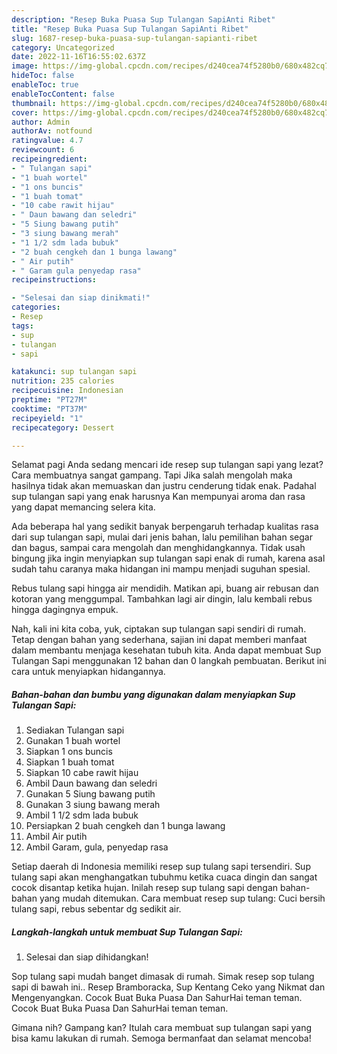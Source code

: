 ```yaml
---
description: "Resep Buka Puasa Sup Tulangan SapiAnti Ribet"
title: "Resep Buka Puasa Sup Tulangan SapiAnti Ribet"
slug: 1687-resep-buka-puasa-sup-tulangan-sapianti-ribet
category: Uncategorized
date: 2022-11-16T16:55:02.637Z
image: https://img-global.cpcdn.com/recipes/d240cea74f5280b0/680x482cq70/sup-tulangan-sapi-foto-resep-utama.jpg
hideToc: false
enableToc: true
enableTocContent: false
thumbnail: https://img-global.cpcdn.com/recipes/d240cea74f5280b0/680x482cq70/sup-tulangan-sapi-foto-resep-utama.jpg
cover: https://img-global.cpcdn.com/recipes/d240cea74f5280b0/680x482cq70/sup-tulangan-sapi-foto-resep-utama.jpg
author: Admin
authorAv: notfound
ratingvalue: 4.7
reviewcount: 6
recipeingredient:
- " Tulangan sapi"
- "1 buah wortel"
- "1 ons buncis"
- "1 buah tomat"
- "10 cabe rawit hijau"
- " Daun bawang dan seledri"
- "5 Siung bawang putih"
- "3 siung bawang merah"
- "1 1/2 sdm lada bubuk"
- "2 buah cengkeh dan 1 bunga lawang"
- " Air putih"
- " Garam gula penyedap rasa"
recipeinstructions:

- "Selesai dan siap dinikmati!"
categories:
- Resep
tags:
- sup
- tulangan
- sapi

katakunci: sup tulangan sapi 
nutrition: 235 calories
recipecuisine: Indonesian
preptime: "PT27M"
cooktime: "PT37M"
recipeyield: "1"
recipecategory: Dessert

---
```



Selamat pagi Anda sedang mencari ide resep sup tulangan sapi yang lezat? Cara membuatnya sangat gampang. Tapi Jika salah mengolah maka hasilnya tidak akan memuaskan dan justru cenderung tidak enak. Padahal sup tulangan sapi yang enak harusnya Kan mempunyai aroma dan rasa yang dapat memancing selera kita.


Ada beberapa hal yang sedikit banyak berpengaruh terhadap kualitas rasa dari sup tulangan sapi, mulai dari jenis bahan, lalu pemilihan bahan segar dan bagus, sampai cara mengolah dan menghidangkannya. Tidak usah bingung jika ingin menyiapkan sup tulangan sapi enak di rumah, karena asal sudah tahu caranya maka hidangan ini mampu menjadi suguhan spesial.

Rebus tulang sapi hingga air mendidih. Matikan api, buang air rebusan dan kotoran yang menggumpal. Tambahkan lagi air dingin, lalu kembali rebus hingga dagingnya empuk.


Nah, kali ini kita coba, yuk, ciptakan sup tulangan sapi sendiri di rumah. Tetap dengan bahan yang sederhana, sajian ini dapat memberi manfaat dalam membantu menjaga kesehatan tubuh kita. Anda dapat membuat Sup Tulangan Sapi menggunakan 12 bahan dan 0 langkah pembuatan. Berikut ini cara untuk menyiapkan hidangannya.

<!--inarticleads1-->

##### Bahan-bahan dan bumbu yang digunakan dalam menyiapkan Sup Tulangan Sapi:

1. Sediakan  Tulangan sapi
1. Gunakan 1 buah wortel
1. Siapkan 1 ons buncis
1. Siapkan 1 buah tomat
1. Siapkan 10 cabe rawit hijau
1. Ambil  Daun bawang dan seledri
1. Gunakan 5 Siung bawang putih
1. Gunakan 3 siung bawang merah
1. Ambil 1 1/2 sdm lada bubuk
1. Persiapkan 2 buah cengkeh dan 1 bunga lawang
1. Ambil  Air putih
1. Ambil  Garam, gula, penyedap rasa


Setiap daerah di Indonesia memiliki resep sup tulang sapi tersendiri. Sup tulang sapi akan menghangatkan tubuhmu ketika cuaca dingin dan sangat cocok disantap ketika hujan. Inilah resep sup tulang sapi dengan bahan-bahan yang mudah ditemukan. Cara membuat resep sup tulang: Cuci bersih tulang sapi, rebus sebentar dg sedikit air. 

<!--inarticleads2-->

##### Langkah-langkah untuk membuat Sup Tulangan Sapi:


1. Selesai dan siap dihidangkan!

Sop tulang sapi mudah banget dimasak di rumah. Simak resep sop tulang sapi di bawah ini.. Resep Bramboracka, Sup Kentang Ceko yang Nikmat dan Mengenyangkan. Cocok Buat Buka Puasa Dan SahurHai teman teman. Cocok Buat Buka Puasa Dan SahurHai teman teman. 

Gimana nih? Gampang kan? Itulah cara membuat sup tulangan sapi yang bisa kamu lakukan di rumah. Semoga bermanfaat dan selamat mencoba!
